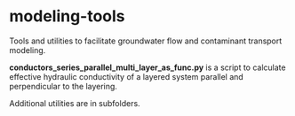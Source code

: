 # modeling-tools
Tools and utilities to facilitate groundwater flow and contaminant transport modeling.

__conductors_series_parallel_multi_layer_as_func.py__ is a script to calculate effective hydraulic conductivity of a layered system parallel and perpendicular to the layering.

Additional utilities are in subfolders.
